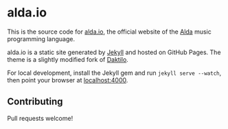 # alda.io

This is the source code for [alda.io](http://alda.io), the official website of the [Alda](http://github.com/alda-lang/alda) music programming language.

alda.io is a static site generated by [Jekyll](http://jekyllrb.com) and hosted on GitHub Pages. The theme is a slightly modified fork of [Daktilo](http://daktilo.github.io/).

For local development, install the Jekyll gem and run `jekyll serve --watch`, then point your browser at [localhost:4000](http://localhost:4000).

## Contributing

Pull requests welcome!
